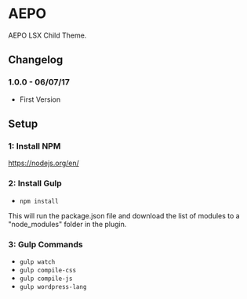 # AEPO

AEPO LSX Child Theme.

## Changelog

### 1.0.0 - 06/07/17
- First Version

## Setup

### 1: Install NPM
https://nodejs.org/en/

### 2: Install Gulp
- `npm install`

This will run the package.json file and download the list of modules to a "node_modules" folder in the plugin.

### 3: Gulp Commands
- `gulp watch`
- `gulp compile-css`
- `gulp compile-js`
- `gulp wordpress-lang`

